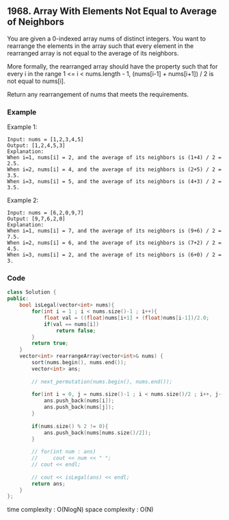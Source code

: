 ## 1968. Array With Elements Not Equal to Average of Neighbors

You are given a 0-indexed array nums of distinct integers. You want to rearrange the elements in the array such that every element in the rearranged array is not equal to the average of its neighbors.

More formally, the rearranged array should have the property such that for every i in the range 1 <= i < nums.length - 1, (nums[i-1] + nums[i+1]) / 2 is not equal to nums[i].

Return any rearrangement of nums that meets the requirements.

### Example

Example 1:

```text
Input: nums = [1,2,3,4,5]
Output: [1,2,4,5,3]
Explanation:
When i=1, nums[i] = 2, and the average of its neighbors is (1+4) / 2 = 2.5.
When i=2, nums[i] = 4, and the average of its neighbors is (2+5) / 2 = 3.5.
When i=3, nums[i] = 5, and the average of its neighbors is (4+3) / 2 = 3.5.
```

Example 2:

```text
Input: nums = [6,2,0,9,7]
Output: [9,7,6,2,0]
Explanation:
When i=1, nums[i] = 7, and the average of its neighbors is (9+6) / 2 = 7.5.
When i=2, nums[i] = 6, and the average of its neighbors is (7+2) / 2 = 4.5.
When i=3, nums[i] = 2, and the average of its neighbors is (6+0) / 2 = 3.
```

### Code

```c++
class Solution {
public:
    bool isLegal(vector<int> nums){
        for(int i = 1 ; i < nums.size()-1 ; i++){
            float val = ((float)nums[i+1] + (float)nums[i-1])/2.0;
            if(val == nums[i])
                return false;
        }
        return true;
    }
    vector<int> rearrangeArray(vector<int>& nums) {
        sort(nums.begin(), nums.end());
        vector<int> ans;
        
        // next_permutation(nums.begin(), nums.end());
        
        for(int i = 0, j = nums.size()-1 ; i < nums.size()/2 ; i++, j--){
            ans.push_back(nums[i]);
            ans.push_back(nums[j]);
        }
        
        if(nums.size() % 2 != 0){
            ans.push_back(nums[nums.size()/2]);
        }
        
        // for(int num : ans)
        //     cout << num << " ";
        // cout << endl;
        
        // cout << isLegal(ans) << endl;
        return ans;
    }
};
```

time complexity : O(NlogN)
space complexity : O(N)
